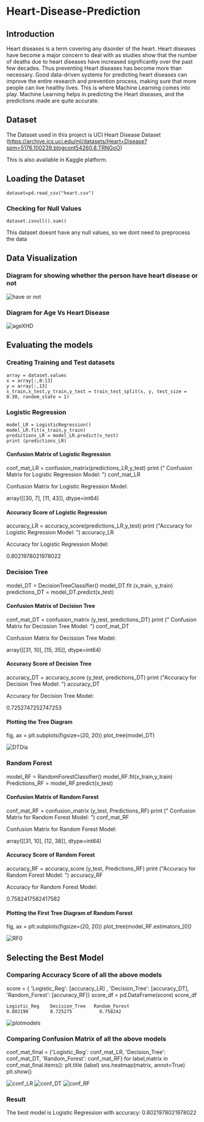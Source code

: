 # Heart-Disease-Prediction

## Introduction

Heart diseases is a term covering any disorder of the heart. Heart diseases have become a major concern to deal with as studies show that the number of deaths due to heart diseases have increased significantly over the past few decades. Thus preventing Heart diseases has become more than necessary. Good data-driven systems for predicting heart diseases can improve the entire research and prevention process, making sure that more people can live healthy lives. This is where Machine Learning comes into play. Machine Learning helps in predicting the Heart diseases, and the predictions made are quite accurate.

## Dataset

The Dataset used in this project is UCI Heart Disease Dataset (https://archive.ics.uci.edu/ml/datasets/Heart+Disease?spm=5176.100239.blogcont54260.8.TRNGoO)

This is also available in Kaggle platform.

## Loading the Dataset

    dataset=pd.read_csv("heart.csv")
  
### Checking for Null Values

    dataset.isnull().sum()
  
This dataset doesnt have any null values, so we dont need to preprocess the data

## Data Visualization

### Diagram for showing whether the person have heart disease or not

![have or not](https://user-images.githubusercontent.com/46325271/141688058-4533c198-9331-450e-a32f-3f5dec98bda9.png)

### Diagram for Age Vs Heart Disease

![ageXHD](https://user-images.githubusercontent.com/46325271/141688076-796cc59a-486a-4d63-8c0a-1d25b2b6bb8b.png)

## Evaluating the models

### Creating Training and Test datasets

    array = dataset.values
    x = array[:,0:13]
    y = array[:,13]
    x_train,x_test,y_train,y_test = train_test_split(x, y, test_size = 0.30, random_state = 1)
  
### Logistic Regression

    model_LR = LogisticRegression()
    model_LR.fit(x_train,y_train)
    predictions_LR = model_LR.predict(x_test)
    print (predictions_LR)
  
#### Confusion Matrix of Logistic Regression

  conf_mat_LR = confusion_matrix(predictions_LR,y_test)
  print (" Confusion Matrix for Logistic Regression Model: ")
  conf_mat_LR
  
  Confusion Matrix for Logistic Regression Model: 
  
  array([[30,  7],
       [11, 43]], dtype=int64)
  
#### Accuracy Score of Logistic Regression

  accuracy_LR = accuracy_score(predictions_LR,y_test)
  print ("Accuracy for Logistic Regression Model: ")
  accuracy_LR
  
  
  Accuracy for Logistic Regression Model: 

  0.8021978021978022


### Decision Tree

  model_DT = DecisionTreeClassifier()
  model_DT.fit (x_train, y_train)
  predictions_DT = model_DT.predict(x_test)
  
  
#### Confusion Matrix of Decision Tree

  conf_mat_DT = confusion_matrix (y_test, predictions_DT) 
  print (" Confusion Matrix for Decission Tree Model: ")
  conf_mat_DT
  
   Confusion Matrix for Decission Tree Model: 

   array([[31, 10],
       [15, 35]], dtype=int64)
       
#### Accuracy Score of Decision Tree

   accuracy_DT = accuracy_score (y_test, predictions_DT)
  print ("Accuracy for Decision Tree Model: ")
  accuracy_DT
  
  
  Accuracy for Decision Tree Model: 

  0.7252747252747253
  

#### Plotting the Tree Diagram

  fig, ax = plt.subplots(figsize=(20, 20))
  plot_tree(model_DT)

![DTDia](https://user-images.githubusercontent.com/46325271/141688327-090107f5-bddb-4c28-99bb-8bcd32a2d722.png)

### Random Forest

  model_RF = RandomForestClassifier()
  model_RF.fit(x_train,y_train)
  Predictions_RF = model_RF.predict(x_test)
  
  
#### Confusion Matrix of Random Forest

  conf_mat_RF = confusion_matrix (y_test, Predictions_RF)
  print (" Confusion Matrix for Random Forest Model: ")
  conf_mat_RF
  
  
   Confusion Matrix for Random Forest Model: 

  array([[31, 10],
       [12, 38]], dtype=int64)
       
#### Accuracy Score of Random Forest

  accuracy_RF = accuracy_score (y_test, Predictions_RF)
  print ("Accuracy for Random Forest Model: ")
  accuracy_RF
  
  
  Accuracy for Random Forest Model: 

  0.7582417582417582
  
  
#### Plotting the First Tree Diagram of Random Forest

  fig, ax = plt.subplots(figsize=(20, 20))
  plot_tree(model_RF.estimators_[0])
  
  ![RF0](https://user-images.githubusercontent.com/46325271/141688470-2606c2cc-b9de-4c78-ad6a-886a821b7b54.png)
  
## Selecting the Best Model

### Comparing Accuracy Score of all the above models

  score = { 'Logistic_Reg': [accuracy_LR] , 'Decision_Tree': [accuracy_DT], 'Random_Forest': [accuracy_RF]}
  score_df = pd.DataFrame(score)
  score_df
  
   	Logistic_Reg 	Decision_Tree 	Random_Forest
   	0.802198 	    0.725275 	      0.758242
    
  ![plotmodels](https://user-images.githubusercontent.com/46325271/141688589-f5c2198b-ea71-4307-a939-489751dc4227.png)

### Comparing Confusion Matrix of all the above models

  conf_mat_final = {'Logistic_Reg': conf_mat_LR, 'Decision_Tree': conf_mat_DT, 'Random_Forest': conf_mat_RF}
  for label,matrix in conf_mat_final.items():
    plt.title (label)
    sns.heatmap(matrix, annot=True)
    plt.show()
    
    
  ![conf_LR](https://user-images.githubusercontent.com/46325271/141688643-85b8b46f-ba04-472d-bb5e-c21a46992a51.png)
  ![conf_DT](https://user-images.githubusercontent.com/46325271/141688649-c8c4c423-1db9-4f41-b22c-d4b2b286dc78.png)
  ![conf_RF](https://user-images.githubusercontent.com/46325271/141688655-d9844afe-39b1-4b6f-95a9-0bf88a234a1a.png)


### Result

  The best model is Logistic Regression with accuracy: 
  0.8021978021978022



